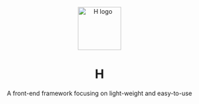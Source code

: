 <p align="center"><img width="100" src="https://ftp.bmp.ovh/imgs/2019/10/f2a59501e65a9d53.png" alt="H logo"></p>
<h1 align="center">H</h1>
<p align="center">A front-end framework focusing on light-weight and easy-to-use</p>


